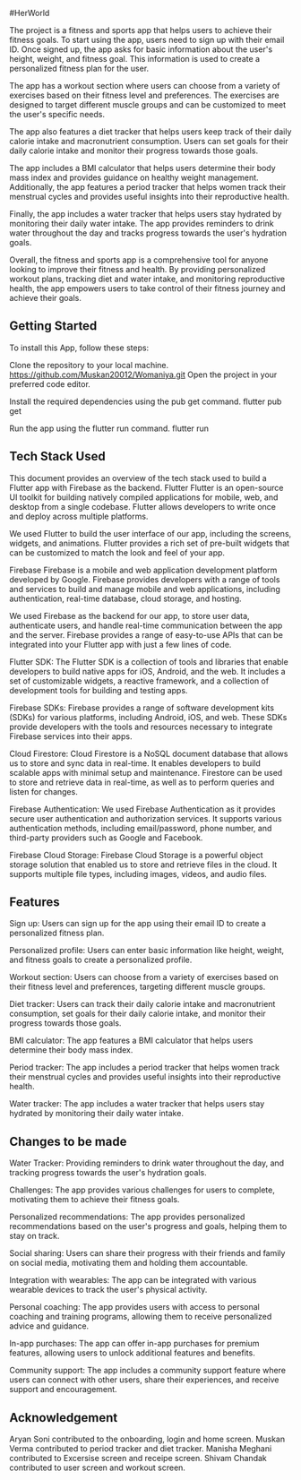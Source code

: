 #HerWorld

The project is a fitness and sports app that helps users to achieve their fitness goals. To start using the app, users need to sign up with their email ID. Once signed up, the app asks for basic information about the user's height, weight, and fitness goal. This information is used to create a personalized fitness plan for the user.

The app has a workout section where users can choose from a variety of exercises based on their fitness level and preferences. The exercises are designed to target different muscle groups and can be customized to meet the user's specific needs.

The app also features a diet tracker that helps users keep track of their daily calorie intake and macronutrient consumption. Users can set goals for their daily calorie intake and monitor their progress towards those goals.

The app includes a BMI calculator that helps users determine their body mass index and provides guidance on healthy weight management. Additionally, the app features a period tracker that helps women track their menstrual cycles and provides useful insights into their reproductive health.

Finally, the app includes a water tracker that helps users stay hydrated by monitoring their daily water intake. The app provides reminders to drink water throughout the day and tracks progress towards the user's hydration goals.

Overall, the fitness and sports app is a comprehensive tool for anyone looking to improve their fitness and health. By providing personalized workout plans, tracking diet and water intake, and monitoring reproductive health, the app empowers users to take control of their fitness journey and achieve their goals.






## Getting Started
To install this App, follow these steps:

Clone the repository to your local machine.
https://github.com/Muskan20012/Womaniya.git
Open the project in your preferred code editor.

Install the required dependencies using the pub get command.
flutter pub get



Run the app using the flutter run command.
flutter run

## Tech Stack Used
This document provides an overview of the tech stack used to build a Flutter app with Firebase as the backend.
Flutter
Flutter is an open-source UI toolkit for building natively compiled applications for mobile, web, and desktop from a single codebase. Flutter allows developers to write once and deploy across multiple platforms.

We used Flutter to build the user interface of our app, including the screens, widgets, and animations. Flutter provides a rich set of pre-built widgets that can be customized to match the look and feel of your app.

Firebase
Firebase is a mobile and web application development platform developed by Google. Firebase provides developers with a range of tools and services to build and manage mobile and web applications, including authentication, real-time database, cloud storage, and hosting.

We used Firebase as the backend for our app, to store user data, authenticate users, and handle real-time communication between the app and the server. Firebase provides a range of easy-to-use APIs that can be integrated into your Flutter app with just a few lines of code.

Flutter SDK: The Flutter SDK is a collection of tools and libraries that enable developers to build native apps for iOS, Android, and the web. It includes a set of customizable widgets, a reactive framework, and a collection of development tools for building and testing apps.

Firebase SDKs: Firebase provides a range of software development kits (SDKs) for various platforms, including Android, iOS, and web. These SDKs provide developers with the tools and resources necessary to integrate Firebase services into their apps.

Cloud Firestore: Cloud Firestore is a NoSQL document database that allows us to store and sync data in real-time. It enables developers to build scalable apps with minimal setup and maintenance. Firestore can be used to store and retrieve data in real-time, as well as to perform queries and listen for changes.

Firebase Authentication: We used Firebase Authentication as it provides secure user authentication and authorization services. It supports various authentication methods, including email/password, phone number, and third-party providers such as Google and Facebook.

Firebase Cloud Storage: Firebase Cloud Storage is a powerful object storage solution that enabled us to store and retrieve files in the cloud. It supports multiple file types, including images, videos, and audio files.

## Features
Sign up: Users can sign up for the app using their email ID to create a personalized fitness plan.

Personalized profile: Users can enter basic information like height, weight, and fitness goals to create a personalized profile.

Workout section: Users can choose from a variety of exercises based on their fitness level and preferences, targeting different muscle groups.

Diet tracker: Users can track their daily calorie intake and macronutrient consumption, set goals for their daily calorie intake, and monitor their progress towards those goals.

BMI calculator: The app features a BMI calculator that helps users determine their body mass index.

Period tracker: The app includes a period tracker that helps women track their menstrual cycles and provides useful insights into their reproductive health.

Water tracker: The app includes a water tracker that helps users stay hydrated by monitoring their daily water intake.

## Changes to be made
Water Tracker: Providing reminders to drink water throughout the day, and tracking progress towards the user's hydration goals.

Challenges: The app provides various challenges for users to complete, motivating them to achieve their fitness goals.

Personalized recommendations: The app provides personalized recommendations based on the user's progress and goals, helping them to stay on track.

Social sharing: Users can share their progress with their friends and family on social media, motivating them and holding them accountable.

Integration with wearables: The app can be integrated with various wearable devices to track the user's physical activity.

Personal coaching: The app provides users with access to personal coaching and training programs, allowing them to receive personalized advice and guidance.

In-app purchases: The app can offer in-app purchases for premium features, allowing users to unlock additional features and benefits.

Community support: The app includes a community support feature where users can connect with other users, share their experiences, and receive support and encouragement.

## Acknowledgement

Aryan Soni contributed to the onboarding, login and home screen.
Muskan Verma contributed to period tracker and diet tracker.
Manisha Meghani contributed to Excersise screen and receipe screen.
Shivam Chandak contributed to user screen and workout screen.


